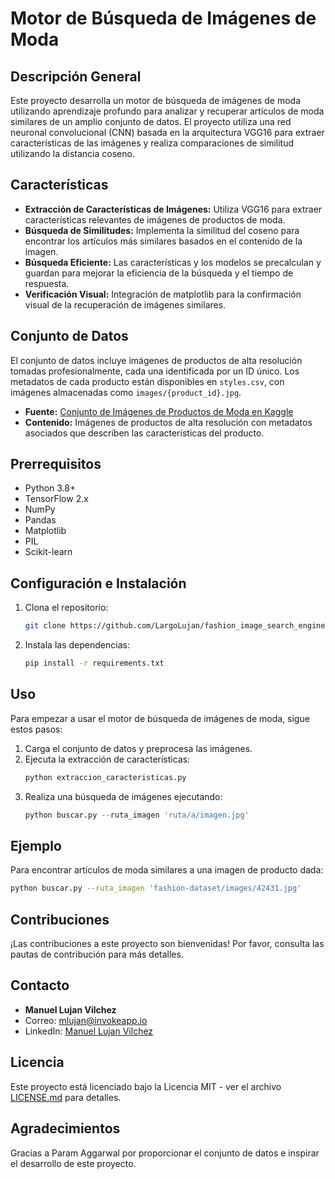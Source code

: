 # Motor de Búsqueda de Imágenes de Moda

## Descripción General
Este proyecto desarrolla un motor de búsqueda de imágenes de moda utilizando aprendizaje profundo para analizar y recuperar artículos de moda similares de un amplio conjunto de datos. El proyecto utiliza una red neuronal convolucional (CNN) basada en la arquitectura VGG16 para extraer características de las imágenes y realiza comparaciones de similitud utilizando la distancia coseno.

## Características
- **Extracción de Características de Imágenes:** Utiliza VGG16 para extraer características relevantes de imágenes de productos de moda.
- **Búsqueda de Similitudes:** Implementa la similitud del coseno para encontrar los artículos más similares basados en el contenido de la imagen.
- **Búsqueda Eficiente:** Las características y los modelos se precalculan y guardan para mejorar la eficiencia de la búsqueda y el tiempo de respuesta.
- **Verificación Visual:** Integración de matplotlib para la confirmación visual de la recuperación de imágenes similares.

## Conjunto de Datos
El conjunto de datos incluye imágenes de productos de alta resolución tomadas profesionalmente, cada una identificada por un ID único. Los metadatos de cada producto están disponibles en `styles.csv`, con imágenes almacenadas como `images/{product_id}.jpg`.

- **Fuente:** [Conjunto de Imágenes de Productos de Moda en Kaggle](https://www.kaggle.com/paramaggarwal/fashion-product-images-dataset)
- **Contenido:** Imágenes de productos de alta resolución con metadatos asociados que describen las características del producto.

## Prerrequisitos
- Python 3.8+
- TensorFlow 2.x
- NumPy
- Pandas
- Matplotlib
- PIL
- Scikit-learn

## Configuración e Instalación
1. Clona el repositorio:
   ```bash
   git clone https://github.com/LargoLujan/fashion_image_search_engine
   ```
2. Instala las dependencias:
   ```bash
   pip install -r requirements.txt
   ```

## Uso
Para empezar a usar el motor de búsqueda de imágenes de moda, sigue estos pasos:
1. Carga el conjunto de datos y preprocesa las imágenes.
2. Ejecuta la extracción de características:
   ```python
   python extraccion_caracteristicas.py
   ```
3. Realiza una búsqueda de imágenes ejecutando:
   ```python
   python buscar.py --ruta_imagen 'ruta/a/imagen.jpg'
   ```

## Ejemplo
Para encontrar artículos de moda similares a una imagen de producto dada:
```bash
python buscar.py --ruta_imagen 'fashion-dataset/images/42431.jpg'
```

## Contribuciones
¡Las contribuciones a este proyecto son bienvenidas! Por favor, consulta las pautas de contribución para más detalles.

## Contacto
- **Manuel Lujan Vilchez**
- Correo: mlujan@invokeapp.io
- LinkedIn: [Manuel Lujan Vilchez](https://www.linkedin.com/in/manuel-lujan-vilchez-166499b1)

## Licencia
Este proyecto está licenciado bajo la Licencia MIT - ver el archivo [LICENSE.md](LICENSE) para detalles.

## Agradecimientos
Gracias a Param Aggarwal por proporcionar el conjunto de datos e inspirar el desarrollo de este proyecto.
